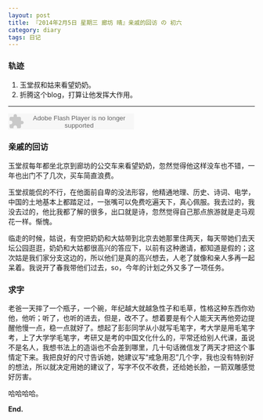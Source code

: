```yaml
---
layout: post
title: 『2014年2月5日 星期三 廊坊 晴』亲戚的回访 の 初六
category: diary
tags: 日记
---
```

### **轨迹**
1. 玉堂叔和姑来看望奶奶。
2. 折腾这个blog，打算让他发挥大作用。

- - -
<embed src="http://www.xiami.com/widget/165819_1771959082/singlePlayer.swf" type="application/x-shockwave-flash" width="257" height="33" wmode="transparent">

### **亲戚的回访**
玉堂叔每年都坐北京到廊坊的公交车来看望奶奶，忽然觉得他这样没车也不错，一年也出门不了几次，买车简直浪费。

玉堂叔能侃的不行，在他面前自卑的没法形容，他精通地理、历史、诗词、电学，中国的土地基本上都踏足过，一张嘴可以免费吃遍天下，真心佩服。我去过的，我没去过的，他比我都了解的很多，出口就是诗，忽然觉得自己那点旅游就是走马观花一样。惭愧。

临走的时候，姑说，有空把奶奶和大姑带到北京去她那里住两天，每天带她们去天坛公园逛逛，奶奶和大姑都很高兴的答应下，以前有这种邀请，都知道是假的；这次姑是我们家分支这边的，所以他们是真的高兴想去，人老了就像和亲人多再一起呆着。我说开了春我带他们过去，so，今年的计划之外又多了一项任务。

### **求字**
老爸一天摔了一个瓶子，一个碗，年纪越大就越急性子和毛草，性格这种东西你劝他，他听；听了，也听的进去，但是，改不了。想着要是有个人能天天再他旁边提醒他慢一点，稳一点就好了。想起了彭彭同学从小就写毛笔字，考大学是用毛笔字考，上了大学学毛笔字，考研又是考的中国文化什么的，平常还给别人代课，虽说不是名人，我想书法上的造诣也不会差到哪里，几十句话微信发了两天才把这个事情定下来。我把良好的尺寸告诉她，她建议写“戒急用忍”几个字，我也没有特别好的想法，所以就决定用她的建议了，写字不仅不收费，还给她长脸，一箭双雕感觉好厉害。

哈哈哈哈。

**End.**